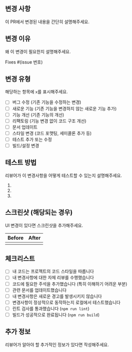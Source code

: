 ## 변경 사항
이 PR에서 변경된 내용을 간단히 설명해주세요.

## 변경 이유
왜 이 변경이 필요한지 설명해주세요.

Fixes #(issue 번호)

## 변경 유형
해당하는 항목에 `x`를 표시해주세요.

- [ ] 버그 수정 (기존 기능을 수정하는 변경)
- [ ] 새로운 기능 (기존 기능을 변경하지 않는 새로운 기능 추가)
- [ ] 기능 개선 (기존 기능의 개선)
- [ ] 리팩토링 (기능 변경 없이 코드 구조 개선)
- [ ] 문서 업데이트
- [ ] 스타일 변경 (코드 포맷팅, 세미콜론 추가 등)
- [ ] 테스트 추가 또는 수정
- [ ] 빌드/설정 변경

## 테스트 방법
리뷰어가 이 변경사항을 어떻게 테스트할 수 있는지 설명해주세요.

1.
2.
3.

## 스크린샷 (해당되는 경우)
UI 변경이 있다면 스크린샷을 추가해주세요.

| Before | After |
|--------|-------|
|        |       |

## 체크리스트
- [ ] 내 코드는 프로젝트의 코드 스타일을 따릅니다
- [ ] 내 변경사항에 대한 자체 리뷰를 수행했습니다
- [ ] 코드에 필요한 주석을 추가했습니다 (특히 이해하기 어려운 부분)
- [ ] 관련 문서를 업데이트했습니다
- [ ] 내 변경사항은 새로운 경고를 발생시키지 않습니다
- [ ] 변경사항이 정상적으로 동작하는지 로컬에서 테스트했습니다
- [ ] 린트 검사를 통과했습니다 (`npm run lint`)
- [ ] 빌드가 성공적으로 완료됩니다 (`npm run build`)

## 추가 정보
리뷰어가 알아야 할 추가적인 정보가 있다면 작성해주세요.
